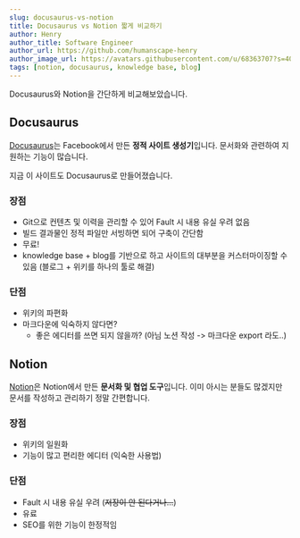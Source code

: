 ```yaml
---
slug: docusaurus-vs-notion
title: Docusaurus vs Notion 짧게 비교하기
author: Henry
author_title: Software Engineer
author_url: https://github.com/humanscape-henry
author_image_url: https://avatars.githubusercontent.com/u/68363707?s=400&v=4
tags: [notion, docusaurus, knowledge base, blog]
---
```


Docusaurus와 Notion을 간단하게 비교해보았습니다.

## Docusaurus

[Docusaurus](https://docusaurus.io)는 Facebook에서 만든 **정적 사이트 생성기**입니다. 문서화와 관련하여 지원하는 기능이 많습니다.

지금 이 사이트도 Docusaurus로 만들어졌습니다.

### 장점

- Git으로 컨텐츠 및 이력을 관리할 수 있어 Fault 시 내용 유실 우려 없음
- 빌드 결과물인 정적 파일만 서빙하면 되어 구축이 간단함
- 무료!
- knowledge base + blog를 기반으로 하고 사이트의 대부분을 커스터마이징할 수 있음 (블로그 + 위키를 하나의 툴로 해결)

### 단점

- 위키의 파편화
- 마크다운에 익숙하지 않다면?
  - 좋은 에디터를 쓰면 되지 않을까? (아님 노션 작성 -> 마크다운 export 라도..)

## Notion

[Notion](https://notion.so)은 Notion에서 만든 **문서화 및 협업 도구**입니다. 이미 아시는 분들도 많겠지만 문서를 작성하고 관리하기 정말 간편합니다.

### 장점

- 위키의 일원화
- 기능이 많고 편리한 에디터 (익숙한 사용법)

### 단점

- Fault 시 내용 유실 우려 (~~저장이 안 된다거나...~~)
- 유료
- SEO를 위한 기능이 한정적임
